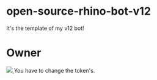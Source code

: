 # open-source-rhino-bot-v12
It's the template of my v12 bot!
# Owner
<a href="https://discord.com/users/750739446458220554" rel="nofollow">
      <img src="https://camo.githubusercontent.com/d5993fbcbae13cd143e49e03ea12004e3167304b8961fbefad9ae9ff6894ae8a/68747470733a2f2f6c616e796172642d70726f66696c652d726561646d652e76657263656c2e6170702f6170692f363736343432333039393237333730373532" data-canonical-src="[https://lanyard-profile-readme.vercel.app/api/676442309927370752](https://lanyard.cnrad.dev/api/750739446458220554)" style="max-width: 100%;">
   </a>
You have to change the token's.
